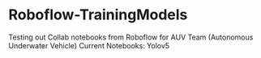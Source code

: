 # Roboflow-TrainingModels
Testing out Collab notebooks from Roboflow for AUV Team (Autonomous Underwater Vehicle)
Current Notebooks:
Yolov5
